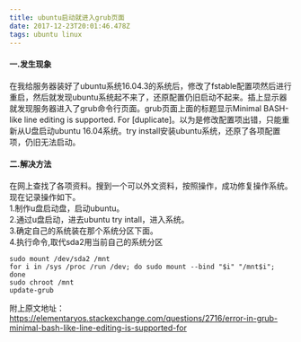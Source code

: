 ```yaml
---
title: ubuntu启动就进入grub页面
date: 2017-12-23T20:01:46.478Z
tags: ubuntu linux
---
```

#### 一.发生现象   
在我给服务器装好了ubuntu系统16.04.3的系统后，修改了fstable配置项然后进行重启，然后就发现ubuntu系统起不来了，还原配置仍旧启动不起来。插上显示器就发现服务器进入了grub命令行页面。grub页面上面的标题显示Minimal BASH-like line editing is supported. For [duplicate]。以为是修改配置项出错，只能重新从U盘启动ubuntu 16.04系统。try install安装ubuntu系统，还原了各项配置项，仍旧无法启动。  
#### 二.解决方法 
在网上查找了各项资料。搜到一个可以外文资料，按照操作，成功修复操作系统。现在记录操作如下。  
1.制作u盘启动盘，启动ubuntu。  
2.通过u盘启动，进去ubuntu try intall，进入系统。  
3.确定自己的系统装在那个系统分区下面。  
4.执行命令,取代sda2用当前自己的系统分区

```  
sudo mount /dev/sda2 /mnt
for i in /sys /proc /run /dev; do sudo mount --bind "$i" "/mnt$i"; done
sudo chroot /mnt
update-grub

```   
附上原文地址：https://elementaryos.stackexchange.com/questions/2716/error-in-grub-minimal-bash-like-line-editing-is-supported-for



